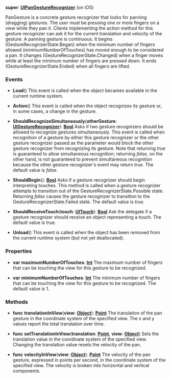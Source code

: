 **super**: **[UIPanGestureRecognizer](UIPanGestureRecognizer.md)** (on iOS)

PanGesture is a concrete gesture recognizer that looks for panning (dragging) gestures. The user must be pressing one or more fingers on a view while they pan it. Clients implementing the action method for this gesture recognizer can ask it for the current translation and velocity of the gesture. A panning gesture is continuous. It begins (GestureRecognizerState.Began) when the minimum number of fingers allowed (minimumNumberOfTouches) has moved enough to be considered a pan. It changes (GestureRecognizerState.Changed) when a finger moves while at least the minimum number of fingers are pressed down. It ends (GestureRecognizerState.Ended) when all fingers are lifted.

### Events

* **Load**()
This event is called when the object becames available in the current runtime system.

* **Action**()
This event is called when the object recognizes its gesture or, in some cases, a change in the gesture.

* **ShouldRecognizeSimultaneously**(**otherGesture**: **[UIGestureRecognizer](UIGestureRecognizer.md)**): <strong>[Bool](../gravity/types.md)</strong> 
Asks if two gesture recognizers should be allowed to recognize gestures simultaneously. This event is called when recognition of a gesture by either this gesture recognizer or the other gesture recognizer passed as the parameter would block the other gesture recognizer from recognizing its gesture. Note that returning <i>true</i> is guaranteed to allow simultaneous recognition; returning <i>false</i>, on the other hand, is not guaranteed to prevent simultaneous recognition because the other gesture recognizer's event may return <i>true</i>. The default value is <i>false</i>.

* **ShouldBegin**(): <strong>[Bool](../gravity/types.md)</strong> 
Asks if a gesture recognizer should begin interpreting touches. This method is called when a gesture recognizer attempts to transition out of the GestureRecognizerState.Possible state. Returning <i>false</i> causes the gesture recognizer to transition to the GestureRecognizerState.Failed state. The default value is <i>true</i>.

* **ShouldReceiveTouch**(**touch**: **[UITouch](UITouch.md)**): <strong>[Bool](../gravity/types.md)</strong> 
Ask the delegate if a gesture recognizer should receive an object representing a touch. The default value is true.

* **Unload**()
This event is called when the object has been removed from the current runtime system (but not yet deallocated).



### Properties

* **var** **maximumNumberOfTouches**: **[Int](../gravity/types.md)**
The maximum number of fingers that can be touching the view for this gesture to be recognized.

* **var** **minimumNumberOfTouches**: **[Int](../gravity/types.md)**
The minimum number of fingers that can be touching the view for this gesture to be recognized. The default value is 1.



### Methods

* **func** **translationInView**(**view**: **[Object](../gravity/types.md)**): <strong>[Point](Point.md)</strong> 
The translation of the pan gesture in the coordinate system of the specified view. The x and y values report the total translation over time.

* **func** **setTranslationInView**(**translation**: **[Point](Point.md)**, **view**: **[Object](../gravity/types.md)**)
Sets the translation value in the coordinate system of the specified view. Changing the translation value resets the velocity of the pan.

* **func** **velocityInView**(**view**: **[Object](../gravity/types.md)**): <strong>[Point](Point.md)</strong> 
The velocity of the pan gesture, expressed in points per second, in the coordinate system of the specified view. The velocity is broken into horizontal and vertical components.





